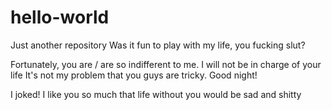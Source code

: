 # hello-world
Just another repository
Was it fun to play with my life, you fucking slut? 


Fortunately, you are / are so indifferent to me.
I will not be in charge of your life
It's not my problem that you guys are tricky.
Good night!

I joked! I like you so much that life without you would be sad and shitty

